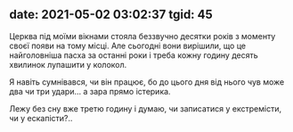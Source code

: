 date: 2021-05-02 03:02:37
tgid: 45
----

Церква під моїми вікнами стояла беззвучно десятки років з моменту своєї появи на тому місці. Але сьогодні вони вирішили, що це найголовніша пасха за останні роки і треба кожну годину десять хвилинок лупашити у колокол. 

Я навіть сумнівався, чи він працює, бо до цього дня від нього чув може два чи три удари… а зара прямо істерика. 

Лежу без сну вже третю годину і думаю, чи записатися у екстремісти, чи у ескапісти?..